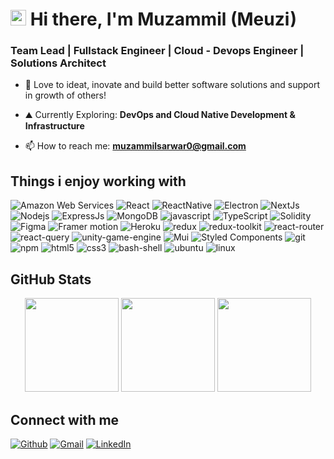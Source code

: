 <h1><a href="https://www.meuzi.com/"><img src="https://media.giphy.com/media/hvRJCLFzcasrR4ia7z/giphy.gif" width="25px"></a> Hi there, I'm Muzammil (Meuzi)</h1>

<h3 align="left">Team Lead |  Fullstack Engineer |  Cloud - Devops Engineer | Solutions Architect</h3>

- 🌱 Love to ideat, inovate and build better software solutions and support in growth of others!

- ⛰️ Currently Exploring: **DevOps and Cloud Native Development & Infrastructure**

- 📫 How to reach me: **muzammilsarwar0@gmail.com**


<h2>Things i enjoy working with</h2>
<p>
  <img alt="Amazon Web Services" src="https://img.shields.io/badge/Amazon_AWS-232F3E?style=for-the-badge&logo=amazon-aws&logoColor=white" />
  <img alt="React" src="https://img.shields.io/badge/React-20232A?style=for-the-badge&logo=react&logoColor=61DAFB" />
  <img alt="ReactNative" src="https://img.shields.io/badge/React_Native-20232A?style=for-the-badge&logo=react&logoColor=61DAFB" />
  <img alt="Electron" src="https://img.shields.io/badge/Electron Js-20232A?style=for-the-badge&logo=react&logoColor=61DAFB" />
  <img alt="NextJs" src="https://img.shields.io/badge/-NextJs-13aa52?style=for-the-badge&logo=next.js&logoColor=white" />
  
  <img alt="Nodejs" src="https://img.shields.io/badge/Node.js-43853D?style=for-the-badge&logo=node.js&logoColor=white" />
  <img alt="ExpressJs" src="https://img.shields.io/badge/-ExpressJs-404D59?style=for-the-badge&logo=express&logoColor=white" />
  <img alt="MongoDB" src="https://img.shields.io/badge/MongoDB-4EA94B?style=for-the-badge&logo=mongodb&logoColor=white" />
  <img alt="javascript" src="https://img.shields.io/badge/JavaScript-F7DF1E?style=for-the-badge&logo=javascript&logoColor=black" />
  <img alt="TypeScript" src="https://img.shields.io/badge/-TypeScript-007ACC?style=for-the-badge&logo=typescript&logoColor=white" />
  <img alt="Solidity" src="https://img.shields.io/badge/solidity-1A2838?style=for-the-badge&logo=solidity&logoColor=white" />
  <img alt="Figma" src="https://img.shields.io/badge/figma-%23F24E1E.svg?style=for-the-badge&logo=figma&logoColor=white" />
  <img alt="Framer motion" src="https://img.shields.io/badge/Framer Motion-black?style=for-the-badge&logo=framer&logoColor=blue" />
  
  
  <img alt="Heroku" src="https://img.shields.io/badge/Heroku-430098?style=for-the-badge&logo=heroku&logoColor=white" />
  <img alt="redux" src="https://img.shields.io/badge/Redux-593D88?style=for-the-badge&logo=redux&logoColor=white" />
  <img alt="redux-toolkit" src="https://img.shields.io/badge/Redux--Toolkit-593D88?style=for-the-badge&logo=redux&logoColor=white" />
  <img alt="react-router" src="https://img.shields.io/badge/React_Router-CA4245?style=for-the-badge&logo=react-router&logoColor=white" />
  <img alt="react-query" src="https://img.shields.io/badge/-React%20Query-FF4154?style=for-the-badge&logo=react%20query&logoColor=white" />
  <img alt="unity-game-engine" src="https://img.shields.io/badge/unity-%23000000.svg?style=for-the-badge&logo=unity&logoColor=white" />
  
  <img alt="Mui" src="https://img.shields.io/badge/MUI-%230081CB.svg?style=for-the-badge&logo=mui&logoColor=white" />
  <img alt="Styled Components" src="https://img.shields.io/badge/-Styled_Components-db7092?style=for-the-badge&logo=styled-components&logoColor=white" />
  <img alt="git" src="https://img.shields.io/badge/-Git-F05032?style=for-the-badge&logo=git&logoColor=white" />
  <img alt="npm" src="https://img.shields.io/badge/-NPM-CB3837?style=for-the-badge&logo=npm&logoColor=white" />
  <img alt="html5" src="https://img.shields.io/badge/-HTML5-E34F26?style=for-the-badge&logo=html5&logoColor=white" />
  <img alt="css3" src="https://img.shields.io/badge/CSS3-1572B6?style=for-the-badge&logo=css3&logoColor=white" />
  <img alt="bash-shell" src="https://img.shields.io/badge/shell_script-%23121011.svg?style=for-the-badge&logo=gnu-bash&logoColor=white" />
  <img alt="ubuntu" src="https://img.shields.io/badge/Ubuntu-E95420?style=for-the-badge&logo=ubuntu&logoColor=white" />
  <img alt="linux" src="https://img.shields.io/badge/Linux-FCC624?style=for-the-badge&logo=linux&logoColor=black" />
  
  
</p>

<h2>GitHub Stats</h2>
<p align= "center">
  <img height= "150" src="https://github-readme-stats.vercel.app/api?username=muzammil98&theme=react&show_icons=true&include_all_commits=true" />
  <img height= "150" src="https://github-readme-streak-stats.herokuapp.com/?user=muzammil98&theme=react&hide_border=false" />
  <img height= "150" src="https://github-readme-stats.vercel.app/api/top-langs/?username=muzammil98&theme=react&layout=compact" />
</p>

<h2>Connect with me</h2>
<p>
  <a href="https://github.com/Muzammil98" target="_blank"><img alt="Github" src="https://img.shields.io/badge/GitHub-%2312100E.svg?&style=for-the-badge&logo=Github&logoColor=white" /></a> 
  <a href="mailto:muzammilsarwar0@gmail.com" target="_blank"><img alt="Gmail" src="https://img.shields.io/badge/Email-D14836?style=for-the-badge&logo=gmail&logoColor=white" /></a>
    <a href="https://www.linkedin.com/in/muzammil-s" target="_blank"><img alt="LinkedIn" src="https://img.shields.io/badge/linkedin-%230077B5.svg?&style=for-the-badge&logo=linkedin&logoColor=white" /></a> 
<!--   <a href="https://twitter.com/Guibz16" target="_blank"><img alt="Twitter" src="https://img.shields.io/badge/twitter-%231DA1F2.svg?&style=for-the-badge&logo=twitter&logoColor=white" /></a> -->

<!--   <a href="https://medium.com/@th.guibert" target="_blank"><img alt="Medium" src="https://img.shields.io/badge/medium-%2312100E.svg?&style=for-the-badge&logo=medium&logoColor=white" /></a> -->
</p>



